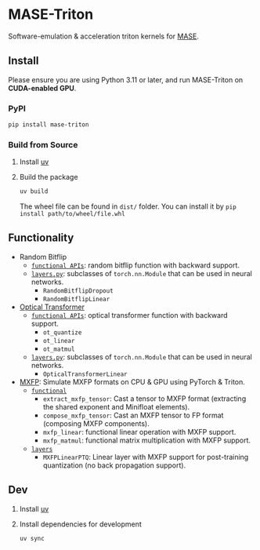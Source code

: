 # MASE-Triton

Software-emulation & acceleration triton kernels for [MASE](https://github.com/DeepWok/mase).

## Install

Please ensure you are using Python 3.11 or later, and run MASE-Triton on **CUDA-enabled GPU**.

### PyPI

```bash
pip install mase-triton
```

### Build from Source

1. Install [uv](https://docs.astral.sh/uv/)
2. Build the package

    ```bash
    uv build
    ```

    The wheel file can be found in `dist/` folder.
    You can install it by `pip install path/to/wheel/file.whl`


## Functionality
- Random Bitflip
    - [`functional APIs`](/src/mase_triton/random_bitflip/functional.py): random bitflip function with backward support.
    - [`layers.py`](/src/mase_triton/random_bitflip/layers.py): subclasses of `torch.nn.Module` that can be used in neural networks.
        - `RandomBitflipDropout`
        - `RandomBitflipLinear`
- [Optical Transformer](https://arxiv.org/abs/2302.10360)
    - [`functional APIs`](/src/mase_triton/optical_compute/functional.py): optical transformer function with backward support.
        - `ot_quantize`
        - `ot_linear`
        - `ot_matmul`
    - [`layers.py`](/src/mase_triton/optical_compute/layers.py): subclasses of `torch.nn.Module` that can be used in neural networks.
        - `OpticalTransformerLinear`
- [MXFP](https://arxiv.org/abs/2310.10537): Simulate MXFP formats on CPU & GPU using PyTorch & Triton.
    - [`functional`](/src/mase_triton/mxfp/functional/__init__.py)
        - `extract_mxfp_tensor`: Cast a tensor to MXFP format (extracting the shared exponent and Minifloat elements).
        - `compose_mxfp_tensor`: Cast an MXFP tensor to FP format (composing MXFP components).
        - `mxfp_linear`: functional linear operation with MXFP support.
        - `mxfp_matmul`: functional matrix multiplication with MXFP support.
    - [`layers`](/src/mase_triton/mxfp/layers.py)
        - `MXFPLinearPTQ`: Linear layer with MXFP support for post-training quantization (no back propagation support).


## Dev

1. Install [uv](https://docs.astral.sh/uv/)
2. Install dependencies for development

    ```bash
    uv sync
    ```